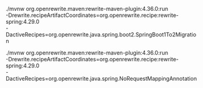 ./mvnw org.openrewrite.maven:rewrite-maven-plugin:4.36.0:run \
-Drewrite.recipeArtifactCoordinates=org.openrewrite.recipe:rewrite-spring:4.29.0 \
-DactiveRecipes=org.openrewrite.java.spring.boot2.SpringBoot1To2Migration

./mvnw org.openrewrite.maven:rewrite-maven-plugin:4.36.0:run \
-Drewrite.recipeArtifactCoordinates=org.openrewrite.recipe:rewrite-spring:4.29.0 \
-DactiveRecipes=org.openrewrite.java.spring.NoRequestMappingAnnotation